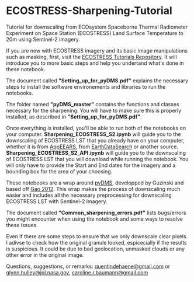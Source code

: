 # ECOSTRESS-Sharpening-Tutorial

Tutorial for downscaling from ECOsystem Spaceborne Thermal Radiometer Experiment on Space Station (ECOSTRESS) Land Surface Temperature to 20m using Sentinel-2 imagery.

If you are new with ECOSTRESS imagery and its basic image manipulations such as masking, first, visit the [ECOSTRESS Tutorials Repository](https://github.com/ECOSTRESS-Tutorials). It will introduce you to more basic steps and help you undertand what's done in these notebook.

The document called **"Setting_up_for_pyDMS.pdf"** explains the necessary steps to install the software environements and libraries to run the notebooks.

The folder named **"pyDMS_master"** contains the functions and classes necessary for the sharpening. You will have to make sure this is properly installed, as described in **"Setting_up_for_pyDMS.pdf"**. 

Once everything is installed, you'll be able to run both of the notebooks on your computer. **Sharpening_ECOSTRESS_S2.ipynb** will guide you to the downscaling of ECOSTRESS LST that you already have on your computer, whether it is from [AppEEARS](https://appeears.earthdatacloud.nasa.gov/), from [EarthDataSearch](https://search.earthdata.nasa.gov/search) or another source. **Sharpening_ECOSTRESS_S2_API.ipynb** will guide you to the downscaling of ECOSTRESS LST that you will download while running the notebook. You will only have to provide the Start and End dates for the imagery and a bounding box for the area of your choosing.

These notebooks are a wrap around [pyDMS](https://github.com/radosuav/pyDMS), developped by Guzinski and based off [Gao 2012]( https://doi.org/10.3390/rs4113287). This wrap makes the process of downscaling much easier and includes all the necessary preprocessing for downscaling ECOSTRESS LST with Sentinel-2 imagery.

The document called **"Common_sharpening_errors.pdf"** lists bugs/errors you might encounter when using the notebook and some ways to resolve these issues.

Even if there are some steps to ensure that we only downscale clear pixels. I adivse to check how the original granule looked, espicecially if the results is suspicious. It could be due to bad geolocation, unmasked clouds or any other error in the original image.

Questions, suggestions, or remarks: quentindehaene@gmail.com or glynn.hulley@jpl.nasa.gov, caroline.r.baumann@gmail.com
